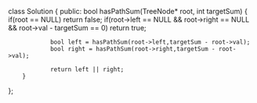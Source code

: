 class Solution 
{
        public:
        bool hasPathSum(TreeNode* root, int targetSum)
        {
                if(root == NULL)
                        return false;
                if(root->left == NULL && root->right == NULL && root->val - targetSum == 0)
                        return true;
        
                bool left = hasPathSum(root->left,targetSum - root->val);
                bool right = hasPathSum(root->right,targetSum - root->val);
        
                return left || right;
        }
};